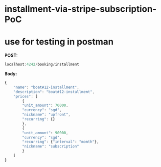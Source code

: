 # installment-via-stripe-subscription-PoC

# use for testing in postman

**POST:**
```javascript
localhost:4242/booking/installment
```
**Body:**
```javascript
{
    "name": "boat#12-installment",
    "description": "boat#12-installment",
    "prices": [
        {
        "unit_amount": 70000,
        "currency": "sgd",
        "nickname": "upfront",
        "recurring": {}
        },
        {
        "unit_amount": 90000,
        "currency": "sgd",
        "recurring": {"interval": "month"},
        "nickname": "subscription"
        }
    ]
}
```